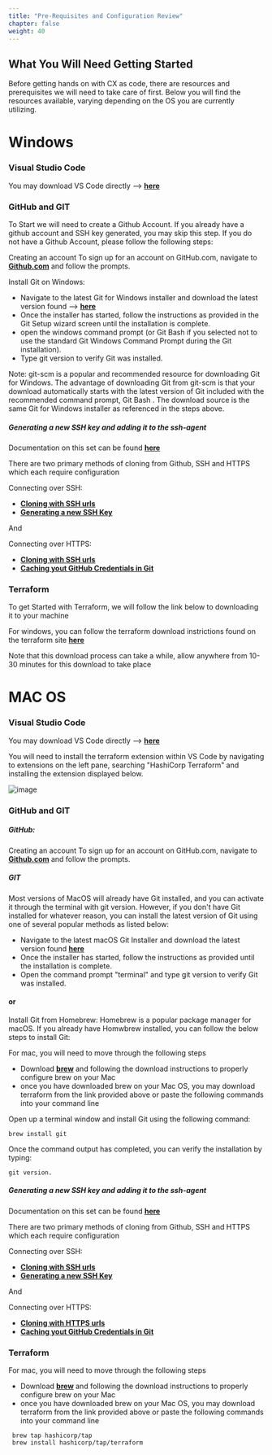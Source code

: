 ```yaml
---
title: "Pre-Requisites and Configuration Review"
chapter: false
weight: 40
---
```


## What You Will Need Getting Started

Before getting hands on with CX as code, there are resources and prerequisites we will need to take care of first. Below you will find the resources available, varying depending on the OS you are currently utilizing. 

# Windows

### Visual Studio Code

You may download VS Code directly -->  **[here](https://code.visualstudio.com/download)**

### GitHub and GIT

To Start we will need to create a Github Account. If you already have a github account and SSH key generated, you may skip this step. If you do not have a Github Account, please follow the following steps:

Creating an account
To sign up for an account on GitHub.com, navigate to **[Github.com](https://github.com/)** and follow the prompts.

Install Git on Windows:

- Navigate to the latest Git for Windows installer and download the latest version found --> **[here](https://gitforwindows.org/)**
- Once the installer has started, follow the instructions as provided in the Git Setup wizard screen until the installation is complete.
- open the windows command prompt (or Git Bash if you selected not to use the standard Git Windows Command Prompt during the Git installation).
- Type git version to verify Git was installed.

Note: git-scm is a popular and recommended resource for downloading Git for Windows. The advantage of downloading Git from git-scm is that your download automatically starts with the latest version of Git included with the recommended command prompt, Git Bash . The download source is the same Git for Windows installer as referenced in the steps above.

##### Generating a new SSH key and adding it to the ssh-agent

Documentation on this set can be found **[here](https://docs.github.com/en/authentication/connecting-to-github-with-ssh/generating-a-new-ssh-key-and-adding-it-to-the-ssh-agent)**

There are two primary methods of cloning from Github, SSH and HTTPS which each require configuration

Connecting over SSH:

- **[Cloning with SSH urls](https://docs.github.com/en/github/getting-started-with-github/about-remote-repositories/#cloning-with-ssh-urls)**
- **[Generating a new SSH Key](https://docs.github.com/en/articles/generating-a-new-ssh-key-and-adding-it-to-the-ssh-agent)**

And 

Connecting over HTTPS:

- **[Cloning with SSH urls](https://docs.github.com/en/github/getting-started-with-github/about-remote-repositories/#cloning-with-https-urls)**
- **[Caching yout GitHub Credentials in Git](https://docs.github.com/en/github/getting-started-with-github/caching-your-github-credentials-in-git)**


### Terraform

To get Started with Terraform, we will follow the link below to downloading it to your machine

For windows, you can follow the terraform download instrictions found on the terraform site **[here](https://www.terraform.io/downloads)**


Note that this download process can take a while, allow anywhere from 10-30 minutes for this download to take place

# MAC OS

### Visual Studio Code

You may download VS Code directly -->  **[here](https://code.visualstudio.com/download)**

You will need to install the terraform extension within VS Code by navigating to extensions on the left pane, searching "HashiCorp Terraform" and installing the extension displayed below.

![image](/images/tfextension.PNG)

### GitHub and GIT

##### GitHub:

Creating an account
To sign up for an account on GitHub.com, navigate to **[Github.com](https://github.com/)** and follow the prompts.

##### GIT
Most versions of MacOS will already have Git installed, and you can activate it through the terminal with git version. However, if you don't have Git installed for whatever reason, you can install the latest version of Git using one of several popular methods as listed below:

- Navigate to the latest macOS Git Installer and download the latest version found **[here](https://sourceforge.net/projects/git-osx-installer/files/git-2.23.0-intel-universal-mavericks.dmg/download?use_mirror=autoselect)**
- Once the installer has started, follow the instructions as provided until the installation is complete.
- Open the command prompt "terminal" and type git version to verify Git was installed.


#### or
Install Git from Homebrew: 
Homebrew is a popular package manager for macOS. If you already have Homwbrew installed, you can follow the below steps to install Git:

For mac, you will need to move through the following steps

- Download **[brew](https://brew.sh/)** and following the download instructions to properly configure brew on your Mac
- once you have downloaded brew on your Mac OS, you may download terraform from the link provided above or paste the following commands into your command line

Open up a terminal window and install Git using the following command: 

```
brew install git
```

Once the command output has completed, you can verify the installation by typing: 

```
git version.
```

##### Generating a new SSH key and adding it to the ssh-agent

Documentation on this set can be found **[here](https://docs.github.com/en/authentication/connecting-to-github-with-ssh/generating-a-new-ssh-key-and-adding-it-to-the-ssh-agent)**

There are two primary methods of cloning from Github, SSH and HTTPS which each require configuration

Connecting over SSH:

- **[Cloning with SSH urls](https://docs.github.com/en/github/getting-started-with-github/about-remote-repositories/#cloning-with-ssh-urls)**
- **[Generating a new SSH Key](https://docs.github.com/en/articles/generating-a-new-ssh-key-and-adding-it-to-the-ssh-agent)**

And 

Connecting over HTTPS:

- **[Cloning with HTTPS urls](https://docs.github.com/en/github/getting-started-with-github/about-remote-repositories/#cloning-with-https-urls)**
- **[Caching yout GitHub Credentials in Git](https://docs.github.com/en/github/getting-started-with-github/caching-your-github-credentials-in-git)**

### Terraform

For mac, you will need to move through the following steps

- Download **[brew](https://brew.sh/)** and following the download instructions to properly configure brew on your Mac
- once you have downloaded brew on your Mac OS, you may download terraform from the link provided above or paste the following commands into your command line

```
 brew tap hashicorp/tap
 brew install hashicorp/tap/terraform

```
